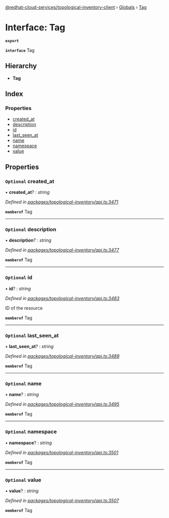 [@redhat-cloud-services/topological-inventory-client](../README.md) › [Globals](../globals.md) › [Tag](tag.md)

# Interface: Tag

**`export`** 

**`interface`** Tag

## Hierarchy

* **Tag**

## Index

### Properties

* [created_at](tag.md#optional-created_at)
* [description](tag.md#optional-description)
* [id](tag.md#optional-id)
* [last_seen_at](tag.md#optional-last_seen_at)
* [name](tag.md#optional-name)
* [namespace](tag.md#optional-namespace)
* [value](tag.md#optional-value)

## Properties

### `Optional` created_at

• **created_at**? : *string*

*Defined in [packages/topological-inventory/api.ts:3471](https://github.com/leSamo/javascript-clients/blob/master/packages/topological-inventory/api.ts#L3471)*

**`memberof`** Tag

___

### `Optional` description

• **description**? : *string*

*Defined in [packages/topological-inventory/api.ts:3477](https://github.com/leSamo/javascript-clients/blob/master/packages/topological-inventory/api.ts#L3477)*

**`memberof`** Tag

___

### `Optional` id

• **id**? : *string*

*Defined in [packages/topological-inventory/api.ts:3483](https://github.com/leSamo/javascript-clients/blob/master/packages/topological-inventory/api.ts#L3483)*

ID of the resource

**`memberof`** Tag

___

### `Optional` last_seen_at

• **last_seen_at**? : *string*

*Defined in [packages/topological-inventory/api.ts:3489](https://github.com/leSamo/javascript-clients/blob/master/packages/topological-inventory/api.ts#L3489)*

**`memberof`** Tag

___

### `Optional` name

• **name**? : *string*

*Defined in [packages/topological-inventory/api.ts:3495](https://github.com/leSamo/javascript-clients/blob/master/packages/topological-inventory/api.ts#L3495)*

**`memberof`** Tag

___

### `Optional` namespace

• **namespace**? : *string*

*Defined in [packages/topological-inventory/api.ts:3501](https://github.com/leSamo/javascript-clients/blob/master/packages/topological-inventory/api.ts#L3501)*

**`memberof`** Tag

___

### `Optional` value

• **value**? : *string*

*Defined in [packages/topological-inventory/api.ts:3507](https://github.com/leSamo/javascript-clients/blob/master/packages/topological-inventory/api.ts#L3507)*

**`memberof`** Tag
